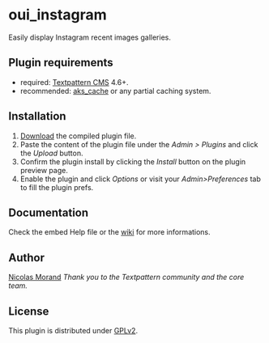 # oui_instagram

Easily display Instagram recent images galleries.

## Plugin requirements

* required: [Textpattern CMS](http://textpattern.com/) 4.6+.
* recommended: [aks_cache](http://forum.textpattern.com/viewtopic.php?id=33460) or any partial caching system.

## Installation

1. [Download](https://github.com/NicolasGraph/oui_instagram/releases) the compiled plugin file.
1. Paste the content of the plugin file under the *Admin > Plugins* and click the _Upload_ button.
1. Confirm the plugin install by clicking the _Install_ button on the plugin preview page.
1. Enable the plugin and click _Options_ or visit your *Admin>Preferences* tab to fill the plugin prefs.

## Documentation

Check the embed Help file or the [wiki](https://github.com/NicolasGraph/oui_instagram/wiki) for more informations.

## Author

[Nicolas Morand](https://twitter.com/NicolasGraph)
*Thank you to the Textpattern community and the core team.*

## License

This plugin is distributed under [GPLv2](http://www.gnu.org/licenses/gpl-2.0.fr.html).
